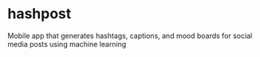 # hashpost
Mobile app that generates hashtags, captions, and mood boards for social media posts using machine learning
